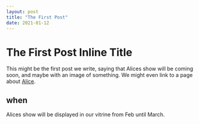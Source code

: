 ```yaml
---
layout: post
title: "The First Post"
date: 2021-01-12
---
```


# The First Post Inline Title

This might be the first post we write, saying that Alices show will be coming soon, and maybe with an image of something. We might even link to a page about [Alice](https://pegs.site/core/alice-m).

## when

Alices show will be displayed in our vitrine from Feb until March.
